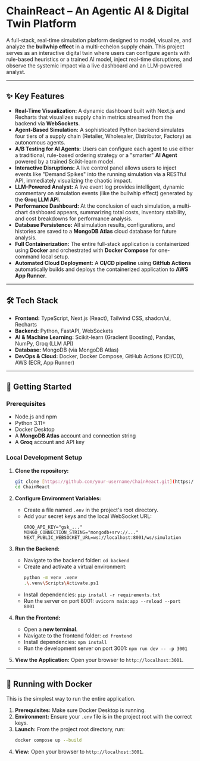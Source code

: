 # ChainReact – An Agentic AI & Digital Twin Platform


A full-stack, real-time simulation platform designed to model, visualize, and analyze the **bullwhip effect** in a multi-echelon supply chain. This project serves as an interactive digital twin where users can configure agents with rule-based heuristics or a trained AI model, inject real-time disruptions, and observe the systemic impact via a live dashboard and an LLM-powered analyst.

---
## ✨ Key Features

* **Real-Time Visualization:** A dynamic dashboard built with Next.js and Recharts that visualizes supply chain metrics streamed from the backend via **WebSockets**.
* **Agent-Based Simulation:** A sophisticated Python backend simulates four tiers of a supply chain (Retailer, Wholesaler, Distributor, Factory) as autonomous agents.
* **A/B Testing for AI Agents:** Users can configure each agent to use either a traditional, rule-based ordering strategy or a "smarter" **AI Agent** powered by a trained Scikit-learn model.
* **Interactive Disruptions:** A live control panel allows users to inject events like "Demand Spikes" into the running simulation via a RESTful API, immediately visualizing the chaotic impact.
* **LLM-Powered Analyst:** A live event log provides intelligent, dynamic commentary on simulation events (like the bullwhip effect) generated by the **Groq LLM API**.
* **Performance Dashboard:** At the conclusion of each simulation, a multi-chart dashboard appears, summarizing total costs, inventory stability, and cost breakdowns for performance analysis.
* **Database Persistence:** All simulation results, configurations, and histories are saved to a **MongoDB Atlas** cloud database for future analysis.
* **Full Containerization:** The entire full-stack application is containerized using **Docker** and orchestrated with **Docker Compose** for one-command local setup.
* **Automated Cloud Deployment:** A **CI/CD pipeline** using **GitHub Actions** automatically builds and deploys the containerized application to **AWS App Runner**.

---
## 🛠️ Tech Stack

* **Frontend:** TypeScript, Next.js (React), Tailwind CSS, shadcn/ui, Recharts
* **Backend:** Python, FastAPI, WebSockets
* **AI & Machine Learning:** Scikit-learn (Gradient Boosting), Pandas, NumPy, Groq (LLM API)
* **Database:** MongoDB (via MongoDB Atlas)
* **DevOps & Cloud:** Docker, Docker Compose, GitHub Actions (CI/CD), AWS (ECR, App Runner)

---
## 🚀 Getting Started

### Prerequisites
* Node.js and npm
* Python 3.11+
* Docker Desktop
* A **MongoDB Atlas** account and connection string
* A **Groq** account and API key

### Local Development Setup

1.  **Clone the repository:**
    ```bash
    git clone [https://github.com/your-username/ChainReact.git](https://github.com/your-username/ChainReact.git)
    cd ChainReact
    ```

2.  **Configure Environment Variables:**
    * Create a file named `.env` in the project's root directory.
    * Add your secret keys and the local WebSocket URL:
        ```
        GROQ_API_KEY="gsk_..."
        MONGO_CONNECTION_STRING="mongodb+srv://..."
        NEXT_PUBLIC_WEBSOCKET_URL=ws://localhost:8001/ws/simulation
        ```

3.  **Run the Backend:**
    * Navigate to the backend folder: `cd backend`
    * Create and activate a virtual environment:
        ```bash
        python -m venv .venv
        .\.venv\Scripts\Activate.ps1
        ```
    * Install dependencies: `pip install -r requirements.txt`
    * Run the server on port 8001: `uvicorn main:app --reload --port 8001`

4.  **Run the Frontend:**
    * Open a **new terminal**.
    * Navigate to the frontend folder: `cd frontend`
    * Install dependencies: `npm install`
    * Run the development server on port 3001: `npm run dev -- -p 3001`

5.  **View the Application:** Open your browser to `http://localhost:3001`.

---
## 🐳 Running with Docker

This is the simplest way to run the entire application.

1.  **Prerequisites:** Make sure Docker Desktop is running.
2.  **Environment:** Ensure your `.env` file is in the project root with the correct keys.
3.  **Launch:** From the project root directory, run:
    ```bash
    docker compose up --build
    ```
4.  **View:** Open your browser to `http://localhost:3001`.